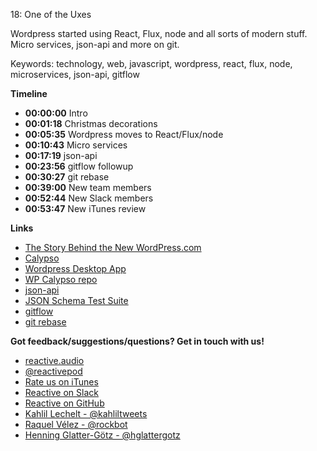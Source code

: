 18: One of the Uxes

Wordpress started using React, Flux, node and all sorts of modern stuff. Micro services, json-api and more on git.

Keywords: technology, web, javascript, wordpress, react, flux, node, microservices, json-api, gitflow

**Timeline**

 - **00:00:00** Intro
 - **00:01:18** Christmas decorations
 - **00:05:35** Wordpress moves to React/Flux/node
 - **00:10:43** Micro services
 - **00:17:19** json-api
 - **00:23:56** gitflow followup
 - **00:30:27** git rebase
 - **00:39:00** New team members
 - **00:52:44** New Slack members
 - **00:53:47** New iTunes review

**Links**

 - [The Story Behind the New WordPress.com](https://developer.wordpress.com/2015/11/23/the-story-behind-the-new-wordpress-com/)
 - [Calypso](https://developer.wordpress.com/calypso/)
 - [Wordpress Desktop App](https://desktop.wordpress.com/)
 - [WP Calypso repo](https://github.com/Automattic/wp-calypso)
 - [json-api](http://jsonapi.org)
 - [JSON Schema Test Suite](https://github.com/json-schema/JSON-Schema-Test-Suite)
 - [gitflow](https://github.com/nvie/gitflow)
 - [git rebase](https://git-scm.com/docs/git-rebase)

**Got feedback/suggestions/questions? Get in touch with us!**

 - [reactive.audio][1]
 - [@reactivepod][2]
 - [Rate us on iTunes][7]
 - [Reactive on Slack][6]
 - [Reactive on GitHub][8]
 - [Kahlil Lechelt - @kahliltweets][3]
 - [Raquel Vélez - @rockbot][4]
 - [Henning Glatter-Götz - @hglattergotz][5]

[1]: http://reactive.audio "Reactive on the web"
[2]: https://twitter.com/reactivepod "Send us your feedback"
[3]: https://twitter.com/kahliltweets "Ping me on Twitter"
[4]: https://twitter.com/rockbot "The best way to get in touch with me ... don't even try email"
[5]: https://twitter.com/hglattergotz "Ping me on Twitter"
[6]: https://reactive-slack.herokuapp.com/ "Reactive on Slack"
[7]: https://itunes.apple.com/us/podcast/reactive/id1020286000 "Rate us on iTunes"
[8]: https://github.com/reactivepod "Reactive GitHub Org"
